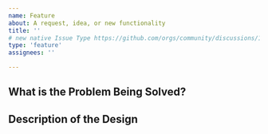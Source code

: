 ```yaml
---
name: Feature
about: A request, idea, or new functionality
title: ''
# new native Issue Type https://github.com/orgs/community/discussions/148715
type: 'feature'
assignees: ''

---
```


## What is the Problem Being Solved?

## Description of the Design

<!-- Remember to discuss these aspects when relevant:

### Security

### Scaling

### Testing

### Upgrade
-->

<!-- To capture any important details for planning and prioritization:

## Priortization
-->
